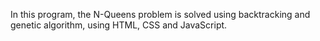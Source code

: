In this program, the N-Queens problem is solved using backtracking and genetic algorithm, using HTML, CSS and JavaScript.
